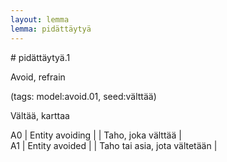```yaml
---
layout: lemma
lemma: pidättäytyä
---
```


<div class="sense">
# <span class="sensename">pidättäytyä.1</span>

<span class="description">Avoid, refrain</span>

(tags: model:avoid.01, seed:välttää)

<span class="description">Vältää, karttaa</span>

A0 | Entity avoiding |   | Taho, joka välttää |  
A1 | Entity avoided |   | Taho tai asia, jota vältetään |  

</div>

